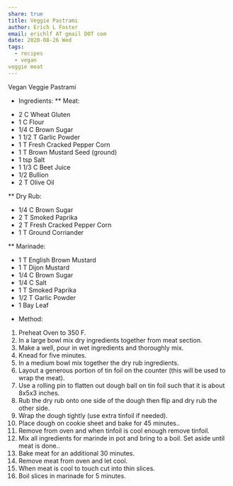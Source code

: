 ```yaml
---
share: true
title: Veggie Pastrami
author: Erich L Foster
email: erichlf AT gmail DOT com
date: 2020-08-26 Wed
tags:
  - recipes
  - vegan
veggie meat
---
```

Vegan Veggie Pastrami
* Ingredients:
** Meat:
- 2 C Wheat Gluten
- 1 C Flour
- 1/4 C Brown Sugar
- 1 1/2 T Garlic Powder
- 1 T Fresh Cracked Pepper Corn
- 1 T Brown Mustard Seed (ground)
- 1 tsp Salt
- 1 1/3 C Beet Juice
- 1/2 Bullion
- 2 T Olive Oil

** Dry Rub:
- 1/4 C Brown Sugar
- 2 T Smoked Paprika
- 2 T Fresh Cracked Pepper Corn
- 1 T Ground Corriander

** Marinade:
- 1 T English Brown Mustard
- 1 T Dijon Mustard
- 1/4 C Brown Sugar
- 1/4 C Salt
- 1 T Smoked Paprika
- 1/2 T Garlic Powder
- 1 Bay Leaf

* Method:
1. Preheat Oven to 350 F.
2. In a large bowl mix dry ingredients together from meat section.
3. Make a well, pour in wet ingredients and thoroughly mix.
4. Knead for five minutes.
5. In a medium bowl mix together the dry rub ingredients.
6. Layout a generous portion of tin foil on the counter (this will be used to wrap the meat).
7. Use a rolling pin to flatten out dough ball on tin foil such that it is about 8x5x3 inches.
8. Rub the dry rub onto one side of the dough then flip and dry rub the other side.
9. Wrap the dough tightly (use extra tinfoil if needed).
10. Place dough on cookie sheet and bake for 45 minutes..
11. Remove from oven and when tinfoil is cool enough remove tinfoil.
12. Mix all ingredients for marinde in pot and bring to a boil. Set aside until meat is done..
12. Bake meat for an additional 30 minutes.
13. Remove meat from oven and let cool.
14. When meat is cool to touch cut into thin slices.
15. Boil slices in marinade for 5 minutes.
